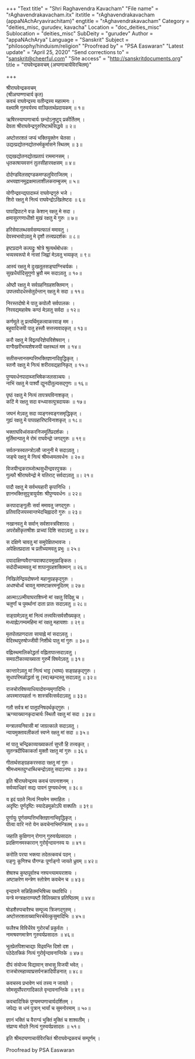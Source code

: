 +++
"Text title" = "Shri Raghavendra Kavacham"
"File name" = "rAghavendrakavacham.itx"
itxtitle = "rAghavendrakavacham (appaNAchAryavirachitam)"
engtitle = "rAghavendrakavacham"
Category = "deities_misc, gurudev, kavacha"
Location = "doc_deities_misc"
Sublocation = "deities_misc"
SubDeity = "gurudev"
Author = "appaNAchArya"
Language = "Sanskrit"
Subject = "philosophy/hinduism/religion"
"Proofread by" = "PSA Easwaran"
"Latest update" = "April 25, 2020"
"Send corrections to" = "sanskrit@cheerful.com"
"Site access" = "http://sanskritdocuments.org"
title = "राघवेन्द्रकवचम् (अप्पणाचार्यविरचितम्)"

+++
  
 श्रीराघवेन्द्रकवचम्   
(श्रीअप्पण्णाचार्य कृत)  
कवचं राघवेन्द्रस्य यतीन्द्रस्य महात्मनः ।  
वक्ष्यामि गुरुवर्यस्य वाञ्छितार्थप्रदायकम् ॥ १॥  
  
ऋषिरस्याप्पणाचार्यः छन्दोऽनुष्टुप् प्रकीर्तितम् ।  
देवता श्रीराघवेन्द्रगुरुरिष्टार्थसिद्धये ॥ २॥  
  
अष्टोत्तरशतं जप्यं भक्तियुक्तेन चेतसा ।  
उद्यत्प्रद्योतनद्योतभर्मकूर्मासने स्थितम् ॥ ३॥  
  
एद्यखद्योतनद्योतप्रतापं राममानसम् ।  
धृतकाषायवसनं तुलसीहारवक्षसम् ॥ ४॥  
  
दोर्दण्डविलसद्दण्डकमण्डलुविराजितम् ।  
अभयज्ञानमुद्राक्षमालाशीलकराम्बुजम् ॥ ५॥  
  
योगीन्द्रवन्द्यपादाब्जं राघवेन्द्रगुरुं भजे ।  
शिरो रक्षतु मे नित्यं राघवेन्द्रोऽखिलेष्टदः ॥ ६॥  
  
पापाद्रिपाटने वज्रः केशान् रक्षतु मे सदा ।  
क्षमासुरगणाधीशो मुखं रक्षतु मे गुरुः ॥ ७॥  
  
हरिसेवालब्धसर्वसम्पत्फालं ममावतु ।  
देवस्वभावोऽवतु मे दृशौ तत्त्वप्रदर्शकः ॥ ८॥  
  
इष्टप्रदाने कल्पद्रुः श्रोत्रे श्रुत्यर्थबोधकः ।  
भव्यस्वरूपो मे नासां जिह्वां मेऽवतु भव्यकृत् ॥ ९॥  
  
आस्यं रक्षतु मे दुःखतूलसङ्घाग्निचर्यकः ।  
सुखधैर्यादिसुगुणो भ्रुवौ मम सदाऽवतु ॥ १०॥  
  
ओष्ठौ रक्षतु मे सर्वग्रहनिग्रहशक्तिमान् ।  
उपप्लवोदधेस्सेतुर्दन्तान् रक्षतु मे सदा ॥ ११॥  
  
निरस्तदोषो मे पातु कपोलौ सर्वपालकः ।  
निरवद्यमहावेषः कण्ठं मेऽवतु सर्वदा ॥ १२॥  
  
कर्णमूले तु प्रत्यर्थिमूकत्वाकरवाङ् मम ।  
बहुवादिजयी पातु हस्तौ सत्तत्त्ववादकृत् ॥ १३॥  
  
करौ रक्षतु मे विद्वत्परिज्ञेयविशेषवान् ।  
वाग्वैखरीभव्यशेषजयी वक्षस्थलं मम ॥ १४॥  
  
सतीसन्तानसम्पत्तिभक्तिज्ञानादिवृद्धिकृत् ।  
स्तनौ रक्षतु मे नित्यं शरीरावद्यहानिकृत् ॥ १५॥  
  
पुण्यवर्धनपादाब्जाभिषेकजलसञ्चयः ।  
नाभिं रक्षतु मे पार्श्वौ द्युनदीतुल्यसद्गुणः ॥ १६॥  
  
पृष्ठं रक्षतु मे नित्यं तापत्रयविनाशकृत् ।  
कटिं मे रक्षतु सदा वन्ध्यासत्पुत्रदायकः ॥ १७॥  
  
जघनं मेऽवतु सदा व्यङ्गस्वङ्गसमृद्धिकृत् ।  
गुह्यं रक्षतु मे पापग्रहारिष्टविनाशकृत् ॥ १८॥  
  
भक्ताघविध्वंसकरनिजमूर्तिप्रदर्शकः ।  
मूर्तिमान्पातु मे रोमं राघवेन्द्रो जगद्गुरुः ॥ १९॥  
  
सर्वतन्त्रस्वतन्त्रोऽसौ जानुनी मे सदाऽवतु ।  
जङ्घे रक्षतु मे नित्यं श्रीमध्वमतवर्धनः ॥ २०॥  
  
विजयीन्द्रकराब्जोत्थसुधीन्द्रवरपुत्रकः ।  
गुल्फौ श्रीराघवेन्द्रो मे यतिराट् सर्वदाऽवतु ॥। २१॥  
  
पादौ रक्षतु मे सर्वभयहारी कृपानिधिः ।  
ज्ञानभक्तिसुपुत्रायुर्यशः श्रीपुण्यवर्धनः ॥ २२॥  
  
करपादाङ्गुलीः सर्वा ममावतु जगद्गुरुः ।  
प्रतिवादिजयस्वान्तभेदचिह्नादरो गुरुः ॥ २३॥  
  
नखानवतु मे सर्वान् सर्वशास्त्रविशारदः ।  
अपरोक्षीकृतश्रीशः प्राच्यां दिशि सदाऽवतु ॥ २४॥  
  
स दक्षिणे चावतु मां समुपेक्षितभावजः ।  
अपेक्षितप्रदाता च प्रतीच्यामवतु प्रभुः ॥ २५॥  
  
दयादाक्षिण्यवैराग्यवाक्पाटवमुखाङ्कितः ।  
सदोदीच्यामवतु मां शापानुग्रहशक्तिमान् ॥ २६॥  
  
निखिलेन्द्रियदोषघ्नो महानुग्रहकृद्गुरुः ।  
अधश्चोर्ध्वं चावतु मामष्टाक्षरमनूदितम् ॥ २७॥  
  
आत्माऽऽत्मीयाघराशिघ्नो मां रक्षतु विदिक्षु च ।  
चतुर्णां च पुमर्थानां दाता प्रातः सदाऽवतु ॥ २८॥  
  
सङ्ग्रामेऽवतु मां नित्यं तत्त्ववित्सर्वसौख्यकृत् ।  
मध्याह्नेऽगम्यमहिमा मां रक्षतु महायशाः ॥ २९॥  
  
मृतपोतप्राणदाता सायाह्ने मां सदाऽवतु ।  
वेदिस्थपुरुषोज्जीवी निशीथे पातु मां गुरुः ॥ ३०॥  
  
वह्निस्थमालिकोद्धर्ता वह्नितापात्सदाऽवतु ।  
समग्रटीकाव्याख्याता गुरुर्मे विषयेऽवतु ॥ ३१॥  
  
कान्तारेऽवतु मां नित्यं भाट्ट (भाष्य) सङ्ग्रहकृद्गुरुः ।  
सुधापरिमळोद्धर्ता सु (स्व)च्छन्दस्तु सदाऽवतु ॥ ३२॥  
  
राजचोरविषव्याधियादोवन्यमृगादिभिः ।  
अपस्मारापहर्ता नः शास्त्रवित्सर्वदाऽवतु ॥ ३३॥  
  
गतौ सर्वत्र मां पातूपनिषदर्थकृद्गुरुः ।  
ऋग्व्याख्यानकृदाचार्यः स्थितौ रक्षतु मां सदा ॥ ३४॥  
  
मन्त्रालयनिवासी मां जाग्रत्काले सदाऽवतु ।  
न्यायमुक्तावलीकर्ता स्वप्ने रक्षतु मां सदा ॥ ३५॥  
  
मां पातु चन्द्रिकाव्याख्याकर्ता सुप्तौ हि तत्त्वकृत् ।  
सुतन्त्रदीपिकाकर्ता मुक्तौ रक्षतु मां गुरुः ॥ ३६॥  
  
गीतार्थसङ्ग्रहकरस्सदा रक्षतु मां गुरुः ।  
श्रीमध्वमतदुग्धाब्धिचन्द्रोऽवतु सदाऽनघः ॥ ३७॥  
  
इति श्रीराघवेन्द्रस्य कवचं पापनाशनम् ।  
सर्वव्याधिहरं सद्यः पावनं पुण्यवर्धनम् ॥ ३८॥  
  
य इदं पठते नित्यं नियमेन समाहितः ।  
अदृष्टिः पूर्णदृष्टिः स्यादेडमूकोऽपि वाक्पतिः ॥ ३९॥  
  
पूर्णायुः पूर्णसम्पत्तिभक्तिज्ञानाभिवृद्धिकृत् ।  
पीत्वा वारि नरो येन कवचेनाभिमन्त्रितम् ॥ ४०॥  
  
जहाति कुक्षिगान् रोगान् गुरुवर्यप्रसादतः ।  
प्रदक्षिणनमस्कारान् गुरोर्वृन्दावनस्य यः ॥ ४१॥  
  
करोति परया भक्त्या तदेतत्कवचं पठन् ।  
पङ्गुः कूणिश्च पौगण्डः पूर्णाङ्गो जायते ध्रुवम् ॥ ४२॥  
  
शेषाश्च कुष्ठपूर्वाश्च नश्यन्त्यामयराशयः ।  
अष्टाक्षरेण मन्त्रेण स्तोत्रेण कवचेन च ॥ ४३॥  
  
वृन्दावने सन्निहितमभिषिच्य यथाविधि ।  
यन्त्रे मन्त्राक्षराण्यष्टौ विलिख्यात्र प्रतिष्ठितम् ॥ ४४॥  
  
षोडशैरुपचारैश्च सम्पूज्य त्रिजगद्गुरुम् ।  
अष्टोत्तरशताख्याभिरर्चयेत्कुसुमादिभिः ॥ ४५॥  
  
फलैश्च विविधैरेव गुरोरर्चां प्रकुर्वतः ।  
नामश्रवणमात्रेण गुरुवर्यप्रसादतः ॥ ४६॥  
  
भूतप्रेतपिशाचाद्याः विद्रवन्ति दिशो दश ।  
पठेदेतत्त्रिकं नित्यं गुरोर्वृन्दावनान्तिके ॥ ४७॥  
  
दीपं संयोज्य विद्यावान् सभासु विजयी भवेत् ।  
राजचोरमहाव्याघ्रसर्पनक्रादिपीडनात् ॥ ४८॥  
  
कवचस्य प्रभावेण भयं तस्य न जायते ।  
सोमसूर्योपरागादिकाले वृन्दावनान्तिके ॥ ४९॥  
  
कवचादित्रिकं पुण्यमप्पणाचार्यदर्शितम् ।  
जपेद्यः स धनं पुत्रान् भार्यां च सुमनोरमाम् ॥ ५०॥  
  
ज्ञानं भक्तिं च वैराग्यं भुक्तिं मुक्तिं च शाश्वतीम् ।  
संप्राप्य मोदते नित्यं गुरुवर्यप्रसादतः ॥ ५१॥  
  
इति श्रीमदप्पणाचार्यविरचितं श्रीराघवेन्द्रकवचं सम्पूर्णम् ।  
  
  
Proofread by PSA Easwaran   
  

